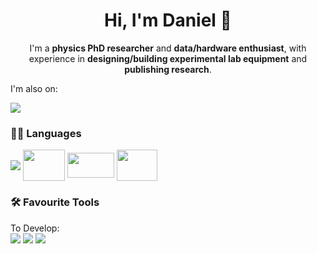 <h1 align="center"> Hi, I'm Daniel 👋</h1>

<p align="center">I'm a <strong>physics PhD researcher</strong> and <strong>data/hardware enthusiast</strong>, with experience in <strong>designing/building experimental lab equipment</strong> and <strong>publishing research</strong>. </p>

I'm also on:

<a href="https://www.linkedin.com/in/daniel-bromley/"> <img src="https://img.shields.io/badge/LinkedIn-0077B5?style=for-the-badge&logo=linkedin&logoColor=white"></a>

### 👨‍💻 Languages

<img align="center" src="https://img.shields.io/badge/Python-FFD43B?style=for-the-badge&logo=python&logoColor=darkgreen">   <img align="center" height="50" width="67" src="https://cdn.jsdelivr.net/gh/devicons/devicon/icons/labview/labview-original-wordmark.svg" /> <img align="center" height="40" width="75" src="https://seeklogo.com/images/L/Latex-logo-5EAE2E278A-seeklogo.com.png" /> <img align="center" height="50" width="65" src="https://cdn.iconscout.com/icon/free/png-256/arduino-1-226076.png" /> 



### 🛠 Favourite Tools 

To Develop: <br />
<img src="https://img.shields.io/badge/Numpy-777BB4?style=for-the-badge&logo=numpy&logoColor=white"> <img src="https://img.shields.io/badge/Pandas-2C2D72?style=for-the-badge&logo=pandas&logoColor=white"> <img src="https://img.shields.io/badge/SciPy-654FF0?style=for-the-badge&logo=SciPy&logoColor=white">
<!--
**danbrom123/danbrom123** is a ✨ _special_ ✨ repository because its `README.md` (this file) appears on your GitHub profile.

Here are some ideas to get you started:

- 🔭 I’m currently working on ...
- 🌱 I’m currently learning ...
- 👯 I’m looking to collaborate on ...
- 🤔 I’m looking for help with ...
- 💬 Ask me about ...
- 📫 How to reach me: ...
- 😄 Pronouns: ...
- ⚡ Fun fact: ...
-->
